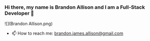 ### Hi there, my name is Brandon Allison and I am a Full-Stack Developer 👋

![](Brandon Allison.png)


- 📫 How to reach me: brandon.james.allison@gmail.com

<!--
**BrandonJAllison/BrandonJAllison** is a ✨ _special_ ✨ repository because its `README.md` (this file) appears on your GitHub profile.

Here are some ideas to get you started:

- 🔭 I’m currently working on ...
- 🌱 I’m currently learning ...
- 👯 I’m looking to collaborate on ...
- 🤔 I’m looking for help with ...
- 💬 Ask me about ...
- 📫 How to reach me: ...
- 😄 Pronouns: ...
- ⚡ Fun fact: ...
-->
